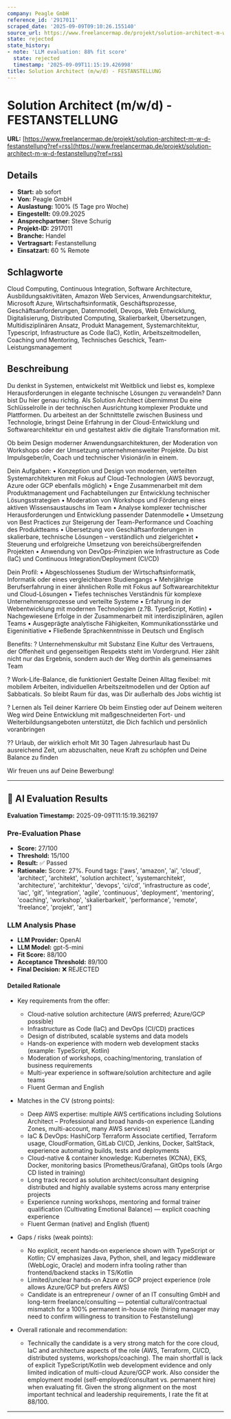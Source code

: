 ```yaml
---
company: Peagle GmbH
reference_id: '2917011'
scraped_date: '2025-09-09T09:10:26.155140'
source_url: https://www.freelancermap.de/projekt/solution-architect-m-w-d-festanstellung?ref=rss
state: rejected
state_history:
- note: 'LLM evaluation: 88% fit score'
  state: rejected
  timestamp: '2025-09-09T11:15:19.426998'
title: Solution Architect (m/w/d) - FESTANSTELLUNG
---
```



# Solution Architect (m/w/d) - FESTANSTELLUNG
**URL:** [https://www.freelancermap.de/projekt/solution-architect-m-w-d-festanstellung?ref=rss](https://www.freelancermap.de/projekt/solution-architect-m-w-d-festanstellung?ref=rss)
## Details
- **Start:** ab sofort
- **Von:** Peagle GmbH
- **Auslastung:** 100% (5 Tage pro Woche)
- **Eingestellt:** 09.09.2025
- **Ansprechpartner:** Steve Schurig
- **Projekt-ID:** 2917011
- **Branche:** Handel
- **Vertragsart:** Festanstellung
- **Einsatzart:** 60
                                                % Remote

## Schlagworte
Cloud Computing, Continuous Integration, Software Architecture, Ausbildungsaktivitäten, Amazon Web Services, Anwendungsarchitektur, Microsoft Azure, Wirtschaftsinformatik, Geschäftsprozesse, Geschäftsanforderungen, Datenmodell, Devops, Web Entwicklung, Digitalisierung, Distributed Computing, Skalierbarkeit, Übersetzungen, Multidisziplinären Ansatz, Produkt Management, Systemarchitektur, Typescript, Infrastructure as Code (IaC), Kotlin, Arbeitszeitmodellen, Coaching und Mentoring, Technisches Geschick, Team-Leistungsmanagement

## Beschreibung
Du denkst in Systemen, entwickelst mit Weitblick und liebst es, komplexe Herausforderungen in elegante technische Lösungen zu verwandeln? Dann bist Du hier genau richtig. Als Solution Architect übernimmst Du eine Schlüsselrolle in der technischen Ausrichtung komplexer Produkte und Plattformen. Du arbeitest an der Schnittstelle zwischen Business und Technologie, bringst Deine Erfahrung in der Cloud-Entwicklung und Softwarearchitektur ein und gestaltest aktiv die digitale Transformation mit.

Ob beim Design moderner Anwendungsarchitekturen, der Moderation von Workshops oder der Umsetzung unternehmensweiter Projekte. Du bist Impulsgeber/in, Coach und technischer Visionär/in in einem.

Dein Aufgaben:
• Konzeption und Design von modernen, verteilten Systemarchitekturen mit Fokus auf Cloud-Technologien (AWS bevorzugt, Azure oder GCP ebenfalls möglich)
• Enge Zusammenarbeit mit dem Produktmanagement und Fachabteilungen zur Entwicklung technischer Lösungsstrategien
• Moderation von Workshops und Förderung eines aktiven Wissensaustauschs im Team
• Analyse komplexer technischer Herausforderungen und Entwicklung passender Datenmodelle
• Umsetzung von Best Practices zur Steigerung der Team-Performance und Coaching des Produktteams
• Übersetzung von Geschäftsanforderungen in skalierbare, technische Lösungen – verständlich und zielgerichtet
• Steuerung und erfolgreiche Umsetzung von bereichsübergreifenden Projekten
• Anwendung von DevOps-Prinzipien wie Infrastructure as Code (IaC) und Continuous Integration/Deployment (CI/CD)

Dein Profil:
• Abgeschlossenes Studium der Wirtschaftsinformatik, Informatik oder eines vergleichbaren Studiengangs
• Mehrjährige Berufserfahrung in einer ähnlichen Rolle mit Fokus auf Softwarearchitektur und Cloud-Lösungen
• Tiefes technisches Verständnis für komplexe Unternehmensprozesse und verteilte Systeme
• Erfahrung in der Webentwicklung mit modernen Technologien (z.?B. TypeScript, Kotlin)
• Nachgewiesene Erfolge in der Zusammenarbeit mit interdisziplinären, agilen Teams
• Ausgeprägte analytische Fähigkeiten, Kommunikationsstärke und Eigeninitiative
• Fließende Sprachkenntnisse in Deutsch und Englisch

Benefits:
? Unternehmenskultur mit Substanz
Eine Kultur des Vertrauens, der Offenheit und gegenseitigen Respekts steht im Vordergrund. Hier zählt nicht nur das Ergebnis, sondern auch der Weg dorthin als gemeinsames Team

? Work-Life-Balance, die funktioniert
Gestalte Deinen Alltag flexibel: mit mobilem Arbeiten, individuellen Arbeitszeitmodellen und der Option auf Sabbaticals. So bleibt Raum für das, was Dir außerhalb des Jobs wichtig ist

? Lernen als Teil deiner Karriere
Ob beim Einstieg oder auf Deinem weiteren Weg wird Deine Entwicklung mit maßgeschneiderten Fort- und Weiterbildungsangeboten unterstützt, die Dich fachlich und persönlich voranbringen

?? Urlaub, der wirklich erholt
Mit 30 Tagen Jahresurlaub hast Du ausreichend Zeit, um abzuschalten, neue Kraft zu schöpfen und Deine Balance zu finden

Wir freuen uns auf Deine Bewerbung!

---

## 🤖 AI Evaluation Results

**Evaluation Timestamp:** 2025-09-09T11:15:19.362197

### Pre-Evaluation Phase
- **Score:** 27/100
- **Threshold:** 15/100
- **Result:** ✅ Passed
- **Rationale:** Score: 27%. Found tags: ['aws', 'amazon', 'ai', 'cloud', 'architect', 'architekt', 'solution architect', 'systemarchitekt', 'architecture', 'architektur', 'devops', 'ci/cd', 'infrastructure as code', 'iac', 'git', 'integration', 'agile', 'continuous', 'deployment', 'mentoring', 'coaching', 'workshop', 'skalierbarkeit', 'performance', 'remote', 'freelance', 'projekt', 'ant']

### LLM Analysis Phase
- **LLM Provider:** OpenAI
- **LLM Model:** gpt-5-mini
- **Fit Score:** 88/100
- **Acceptance Threshold:** 89/100
- **Final Decision:** ❌ REJECTED

#### Detailed Rationale
- Key requirements from the offer:
  - Cloud-native solution architecture (AWS preferred; Azure/GCP possible)
  - Infrastructure as Code (IaC) and DevOps (CI/CD) practices
  - Design of distributed, scalable systems and data models
  - Hands-on experience with modern web development stacks (example: TypeScript, Kotlin)
  - Moderation of workshops, coaching/mentoring, translation of business requirements
  - Multi-year experience in software/solution architecture and agile teams
  - Fluent German and English

- Matches in the CV (strong points):
  - Deep AWS expertise: multiple AWS certifications including Solutions Architect – Professional and broad hands-on experience (Landing Zones, multi-account, many AWS services)
  - IaC & DevOps: HashiCorp Terraform Associate certified, Terraform usage, CloudFormation, GitLab CI/CD, Jenkins, Docker, SaltStack, experience automating builds, tests and deployments
  - Cloud-native & container knowledge: Kubernetes (KCNA), EKS, Docker, monitoring basics (Prometheus/Grafana), GitOps tools (Argo CD listed in training)
  - Long track record as solution architect/consultant designing distributed and highly available systems across many enterprise projects
  - Experience running workshops, mentoring and formal trainer qualification (Cultivating Emotional Balance) — explicit coaching experience
  - Fluent German (native) and English (fluent)

- Gaps / risks (weak points):
  - No explicit, recent hands‑on experience shown with TypeScript or Kotlin; CV emphasizes Java, Python, shell, and legacy middleware (WebLogic, Oracle) and modern infra tooling rather than frontend/backend stacks in TS/Kotlin
  - Limited/unclear hands-on Azure or GCP project experience (role allows Azure/GCP but prefers AWS)
  - Candidate is an entrepreneur / owner of an IT consulting GmbH and long-term freelance/consulting — potential cultural/contractual mismatch for a 100% permanent in-house role (hiring manager may need to confirm willingness to transition to Festanstellung)

- Overall rationale and recommendation:
  - Technically the candidate is a very strong match for the core cloud, IaC and architecture aspects of the role (AWS, Terraform, CI/CD, distributed systems, workshops/coaching). The main shortfall is lack of explicit TypeScript/Kotlin web development evidence and only limited indication of multi-cloud Azure/GCP work. Also consider the employment model (self-employed/consultant vs. permanent hire) when evaluating fit. Given the strong alignment on the most important technical and leadership requirements, I rate the fit at 88/100.

---
